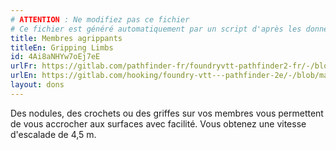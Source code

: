 ```yaml
---
# ATTENTION : Ne modifiez pas ce fichier
# Ce fichier est généré automatiquement par un script d'après les données du module Foundry VTT officiel et de sa traduction
title: Membres agrippants
titleEn: Gripping Limbs
id: 4Ai8aNHYw7oEj7eE
urlFr: https://gitlab.com/pathfinder-fr/foundryvtt-pathfinder2-fr/-/blob/master/data/feats/4Ai8aNHYw7oEj7eE.htm
urlEn: https://gitlab.com/hooking/foundry-vtt---pathfinder-2e/-/blob/master/packs/data/feats.db/gripping-limbs.json
layout: dons
---
```

Des nodules, des crochets ou des griffes sur vos membres vous permettent de vous accrocher aux surfaces avec facilité. Vous obtenez une vitesse d'escalade de 4,5 m.
